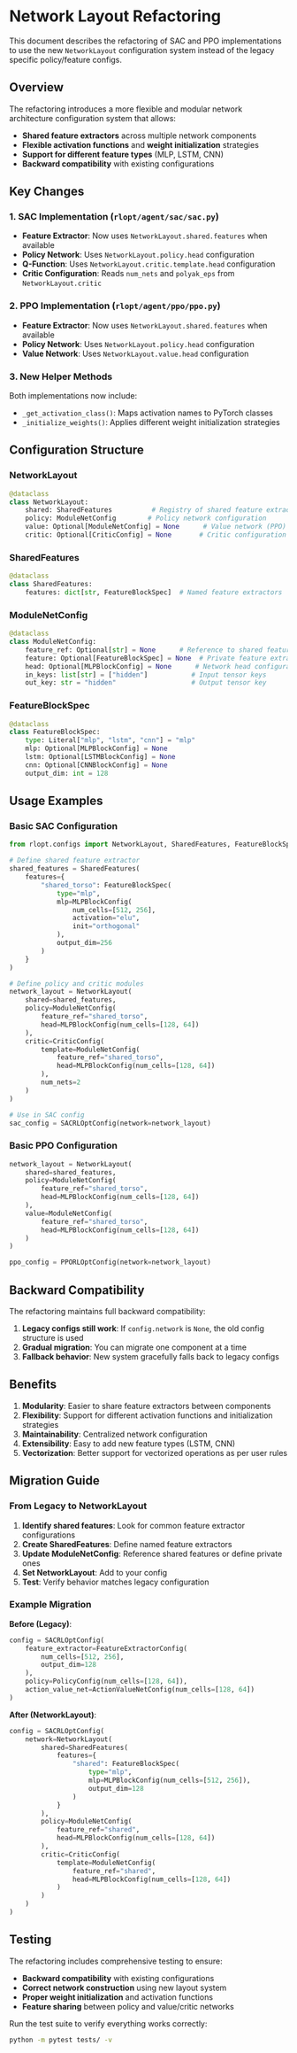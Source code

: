 # Network Layout Refactoring

This document describes the refactoring of SAC and PPO implementations to use the new `NetworkLayout` configuration system instead of the legacy specific policy/feature configs.

## Overview

The refactoring introduces a more flexible and modular network architecture configuration system that allows:

- **Shared feature extractors** across multiple network components
- **Flexible activation functions** and **weight initialization** strategies
- **Support for different feature types** (MLP, LSTM, CNN)
- **Backward compatibility** with existing configurations

## Key Changes

### 1. SAC Implementation (`rlopt/agent/sac/sac.py`)

- **Feature Extractor**: Now uses `NetworkLayout.shared.features` when available
- **Policy Network**: Uses `NetworkLayout.policy.head` configuration
- **Q-Function**: Uses `NetworkLayout.critic.template.head` configuration
- **Critic Configuration**: Reads `num_nets` and `polyak_eps` from `NetworkLayout.critic`

### 2. PPO Implementation (`rlopt/agent/ppo/ppo.py`)

- **Feature Extractor**: Now uses `NetworkLayout.shared.features` when available
- **Policy Network**: Uses `NetworkLayout.policy.head` configuration
- **Value Network**: Uses `NetworkLayout.value.head` configuration

### 3. New Helper Methods

Both implementations now include:

- `_get_activation_class()`: Maps activation names to PyTorch classes
- `_initialize_weights()`: Applies different weight initialization strategies

## Configuration Structure

### NetworkLayout

```python
@dataclass
class NetworkLayout:
    shared: SharedFeatures          # Registry of shared feature extractors
    policy: ModuleNetConfig        # Policy network configuration
    value: Optional[ModuleNetConfig] = None      # Value network (PPO)
    critic: Optional[CriticConfig] = None       # Critic configuration (SAC)
```

### SharedFeatures

```python
@dataclass
class SharedFeatures:
    features: dict[str, FeatureBlockSpec]  # Named feature extractors
```

### ModuleNetConfig

```python
@dataclass
class ModuleNetConfig:
    feature_ref: Optional[str] = None      # Reference to shared feature
    feature: Optional[FeatureBlockSpec] = None  # Private feature extractor
    head: Optional[MLPBlockConfig] = None      # Network head configuration
    in_keys: list[str] = ["hidden"]           # Input tensor keys
    out_key: str = "hidden"                   # Output tensor key
```

### FeatureBlockSpec

```python
@dataclass
class FeatureBlockSpec:
    type: Literal["mlp", "lstm", "cnn"] = "mlp"
    mlp: Optional[MLPBlockConfig] = None
    lstm: Optional[LSTMBlockConfig] = None
    cnn: Optional[CNNBlockConfig] = None
    output_dim: int = 128
```

## Usage Examples

### Basic SAC Configuration

```python
from rlopt.configs import NetworkLayout, SharedFeatures, FeatureBlockSpec, MLPBlockConfig

# Define shared feature extractor
shared_features = SharedFeatures(
    features={
        "shared_torso": FeatureBlockSpec(
            type="mlp",
            mlp=MLPBlockConfig(
                num_cells=[512, 256],
                activation="elu",
                init="orthogonal"
            ),
            output_dim=256
        )
    }
)

# Define policy and critic modules
network_layout = NetworkLayout(
    shared=shared_features,
    policy=ModuleNetConfig(
        feature_ref="shared_torso",
        head=MLPBlockConfig(num_cells=[128, 64])
    ),
    critic=CriticConfig(
        template=ModuleNetConfig(
            feature_ref="shared_torso",
            head=MLPBlockConfig(num_cells=[128, 64])
        ),
        num_nets=2
    )
)

# Use in SAC config
sac_config = SACRLOptConfig(network=network_layout)
```

### Basic PPO Configuration

```python
network_layout = NetworkLayout(
    shared=shared_features,
    policy=ModuleNetConfig(
        feature_ref="shared_torso",
        head=MLPBlockConfig(num_cells=[128, 64])
    ),
    value=ModuleNetConfig(
        feature_ref="shared_torso",
        head=MLPBlockConfig(num_cells=[128, 64])
    )
)

ppo_config = PPORLOptConfig(network=network_layout)
```

## Backward Compatibility

The refactoring maintains full backward compatibility:

1. **Legacy configs still work**: If `config.network` is `None`, the old config structure is used
2. **Gradual migration**: You can migrate one component at a time
3. **Fallback behavior**: New system gracefully falls back to legacy configs

## Benefits

1. **Modularity**: Easier to share feature extractors between components
2. **Flexibility**: Support for different activation functions and initialization strategies
3. **Maintainability**: Centralized network configuration
4. **Extensibility**: Easy to add new feature types (LSTM, CNN)
5. **Vectorization**: Better support for vectorized operations as per user rules

## Migration Guide

### From Legacy to NetworkLayout

1. **Identify shared features**: Look for common feature extractor configurations
2. **Create SharedFeatures**: Define named feature extractors
3. **Update ModuleNetConfig**: Reference shared features or define private ones
4. **Set NetworkLayout**: Add to your config
5. **Test**: Verify behavior matches legacy configuration

### Example Migration

**Before (Legacy)**:
```python
config = SACRLOptConfig(
    feature_extractor=FeatureExtractorConfig(
        num_cells=[512, 256],
        output_dim=128
    ),
    policy=PolicyConfig(num_cells=[128, 64]),
    action_value_net=ActionValueNetConfig(num_cells=[128, 64])
)
```

**After (NetworkLayout)**:
```python
config = SACRLOptConfig(
    network=NetworkLayout(
        shared=SharedFeatures(
            features={
                "shared": FeatureBlockSpec(
                    type="mlp",
                    mlp=MLPBlockConfig(num_cells=[512, 256]),
                    output_dim=128
                )
            }
        ),
        policy=ModuleNetConfig(
            feature_ref="shared",
            head=MLPBlockConfig(num_cells=[128, 64])
        ),
        critic=CriticConfig(
            template=ModuleNetConfig(
                feature_ref="shared",
                head=MLPBlockConfig(num_cells=[128, 64])
            )
        )
    )
)
```

## Testing

The refactoring includes comprehensive testing to ensure:

- **Backward compatibility** with existing configurations
- **Correct network construction** using new layout system
- **Proper weight initialization** and activation functions
- **Feature sharing** between policy and value/critic networks

Run the test suite to verify everything works correctly:

```bash
python -m pytest tests/ -v
```
